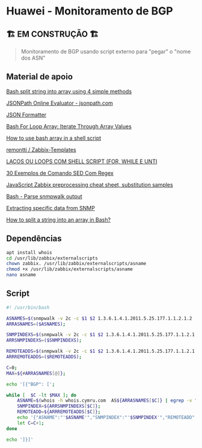 # Huawei - Monitoramento de BGP

## 🏗️ EM CONSTRUÇÃO 🏗️

> Monitoramento de BGP usando script externo para "pegar" o "nome dos ASN"

## Material de apoio

[Bash split string into array using 4 simple methods](https://www.golinuxcloud.com/bash-split-string-into-array-linux/)

[JSONPath Online Evaluator - jsonpath.com](http://jsonpath.com/)

[JSON Formatter](https://jsonformatter.curiousconcept.com/)

[Bash For Loop Array: Iterate Through Array Values](https://www.cyberciti.biz/faq/bash-for-loop-array/)

[How to use bash array in a shell script](https://linuxconfig.org/how-to-use-arrays-in-bash-script)

[remontti / Zabbix-Templates](https://github.com/remontti/Zabbix-Templates/tree/main/Huawei/BGP)

[LAÇOS OU LOOPS COM SHELL SCRIPT (FOR, WHILE E UNTI](https://www.livrosdelinux.com.br/lacos-ou-loops-for-while-e-until/)

[30 Exemplos de Comando SED Com Regex](https://terminalroot.com.br/2015/07/30-exemplos-do-comando-sed-com-regex.html)

[JavaScript Zabbix preprocessing cheat sheet, substitution samples](https://catonrug.blogspot.com/2019/05/javascript-zabbix-preprocessing-cheat-sheet.html)

[Bash - Parse snmpwalk output](https://stackoverflow.com/questions/36214601/bash-parse-snmpwalk-output)

[Extracting specific data from SNMP](https://unix.stackexchange.com/questions/433873/extracting-specific-data-from-snmp)

[How to split a string into an array in Bash?](https://stackoverflow.com/questions/10586153/how-to-split-a-string-into-an-array-in-bash)

## Dependências

```sh
apt install whois
cd /usr/lib/zabbix/externalscripts
chown zabbix. /usr/lib/zabbix/externalscripts/asname
chmod +x /usr/lib/zabbix/externalscripts/asname
nano asname
```

## Script

```sh
#! /usr/bin/bash

ASNAMES=$(snmpwalk -v 2c -c $1 $2 1.3.6.1.4.1.2011.5.25.177.1.1.2.1.2  | sed 's/.*: //');
ARRASNAMES=($ASNAMES);

SNMPINDEXS=$(snmpwalk -v 2c -c $1 $2 1.3.6.1.4.1.2011.5.25.177.1.1.2.1.2 | sed 's/ = .*//'  | sed 's/iso.3.6.1.4.1.2011.5.25.177.1.1.2.1.2.//');
ARRSNMPINDEXS=($SNMPINDEXS);

REMOTEADDS=$(snmpwalk -v 2c -c $1 $2 1.3.6.1.4.1.2011.5.25.177.1.1.2.1.4 | sed 's/.*: //' | sed 's/"//' | sed 's/"//');
ARRREMOTEADDS=($REMOTEADDS);

C=0;
MAX=${#ARRASNAMES[@]};

echo '[{"BGP": [';

while [  $C -lt $MAX ]; do
    ASNAME=$(whois -h whois.cymru.com  AS${ARRASNAMES[$C]} | egrep -v "AS Name");
    SNMPINDEX=${ARRSNMPINDEXS[$C]};
    REMOTEADD=${ARRREMOTEADDS[$C]};
    echo '{"ASNAME":"'$ASNAME'","SNMPINDEX":"'$SNMPINDEX'","REMOTEADD":"'$REMOTEADD'"},'
    let C=C+1;
done

echo ']}]'
```
